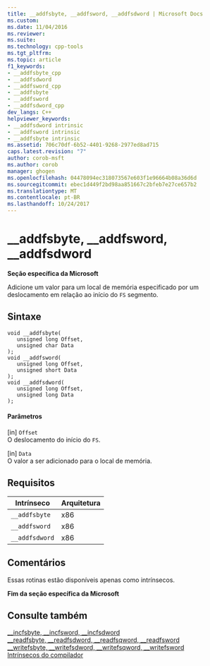 ```yaml
---
title: __addfsbyte, __addfsword, __addfsdword | Microsoft Docs
ms.custom: 
ms.date: 11/04/2016
ms.reviewer: 
ms.suite: 
ms.technology: cpp-tools
ms.tgt_pltfrm: 
ms.topic: article
f1_keywords:
- __addfsbyte_cpp
- __addfsdword
- __addfsword_cpp
- __addfsbyte
- __addfsword
- __addfsdword_cpp
dev_langs: C++
helpviewer_keywords:
- __addfsdword intrinsic
- __addfsword intrinsic
- __addfsbyte intrinsic
ms.assetid: 706c70df-6b52-4401-9268-2977ed8ad715
caps.latest.revision: "7"
author: corob-msft
ms.author: corob
manager: ghogen
ms.openlocfilehash: 04478094ec318073567e603f1e96664b08a36d6d
ms.sourcegitcommit: ebec1d449f2bd98aa851667c2bfeb7e27ce657b2
ms.translationtype: MT
ms.contentlocale: pt-BR
ms.lasthandoff: 10/24/2017
---
```

# <a name="addfsbyte-addfsword-addfsdword"></a>__addfsbyte, __addfsword, __addfsdword
**Seção específica da Microsoft**  
  
 Adicione um valor para um local de memória especificado por um deslocamento em relação ao início do `FS` segmento.  
  
## <a name="syntax"></a>Sintaxe  
  
```  
void __addfsbyte(   
   unsigned long Offset,   
   unsigned char Data   
);  
void __addfsword(   
   unsigned long Offset,   
   unsigned short Data   
);  
void __addfsdword(   
   unsigned long Offset,   
   unsigned long Data   
);  
```  
  
#### <a name="parameters"></a>Parâmetros  
 [in] `Offset`  
 O deslocamento do início do `FS`.  
  
 [in] `Data`  
 O valor a ser adicionado para o local de memória.  
  
## <a name="requirements"></a>Requisitos  
  
|Intrínseco|Arquitetura|  
|---------------|------------------|  
|`__addfsbyte`|x86|  
|`__addfsword`|x86|  
|`__addfsdword`|x86|  
  
## <a name="remarks"></a>Comentários  
 Essas rotinas estão disponíveis apenas como intrínsecos.  
  
**Fim da seção específica da Microsoft**  
  
## <a name="see-also"></a>Consulte também  
 [__incfsbyte, \__incfsword, \__incfsdword](../intrinsics/incfsbyte-incfsword-incfsdword.md)   
 [__readfsbyte, \__readfsdword, \__readfsqword, \__readfsword](../intrinsics/readfsbyte-readfsdword-readfsqword-readfsword.md)   
 [__writefsbyte, \__writefsdword, \__writefsqword, \__writefsword](../intrinsics/writefsbyte-writefsdword-writefsqword-writefsword.md)   
 [Intrínsecos do compilador](../intrinsics/compiler-intrinsics.md)